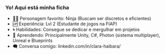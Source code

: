 ### Yo! Aqui está minha ficha

- 🐱‍💻 Personagem favorito: Ninja (Buscam ser discretos e eficientes)
- 🆙 Experiência: Lvl 2 (Estudante de jogos na FIAP)  
- 🌀 Habilidades: Consegue se dedicar e mergulhar em projetos  
- 🌱 Aprendendo: Principalmente Unity, C#, Photon (sistema multiplayer), Unreal e Blueprints
- 🗨️ Conversa comigo: linkedin.com/in/clara-haibara/

